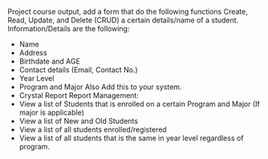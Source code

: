 Project course output, add a form that do the following functions Create, Read, Update, and Delete (CRUD) a certain details/name of a student.
Information/Details are the following:
- Name
- Address
- Birthdate and AGE
- Contact details (Email, Contact No.)
- Year Level
- Program and Major
Also Add this to your system.
- Crystal Report
Report Management:
- View a list of Students that is enrolled on a certain Program and Major (If major is applicable)
- View a list of New and Old Students
- View a list of all students enrolled/registered
- View a list of all students that is the same in year level regardless of program.
